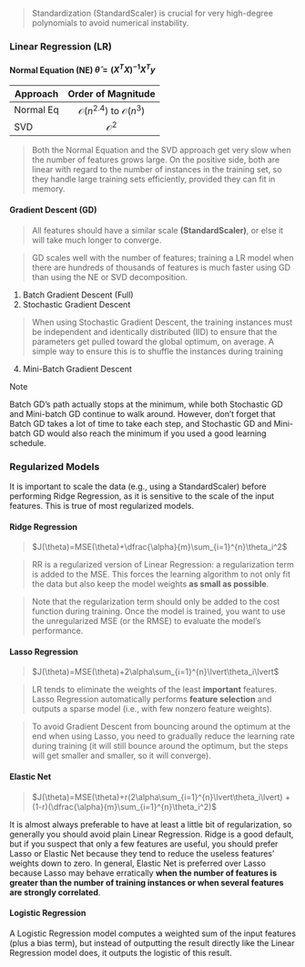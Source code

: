 > Standardization (StandardScaler) is crucial for very high-degree polynomials to avoid numerical instability.

### Linear Regression (LR)
#### Normal Equation (NE) $\hat\theta=(X^TX)^{-1}X^Ty$
Approach|Order of Magnitude
---|:---:
Normal Eq|$\mathcal{O}(n^{2.4})$ to $\mathcal{O}(n^{3})$ 
SVD|$\mathcal{O}^{2}$

>Both the Normal Equation and the SVD approach get very slow when the number of features grows large. On the positive side, both are linear with regard to the number of instances in the training set, so they handle large training
sets efficiently, provided they can fit in memory.

#### Gradient Descent (GD)
> All features should have a similar scale **(StandardScaler)**, or else it will take much longer to converge.

> GD scales well with the number of features; training a LR model when there are hundreds of thousands of features is much faster using GD than using the NE or SVD decomposition.

1. Batch Gradient Descent (Full)
2. Stochastic Gradient Descent
> When using Stochastic Gradient Descent, the training instances must be independent and identically distributed (IID) to ensure that the parameters get pulled toward the global optimum, on average. A simple way to ensure this is to shuffle the instances during training
4. Mini-Batch Gradient Descent
> [!NOTE]
> Batch GD’s path actually stops at the minimum, while both Stochastic GD and Mini-batch GD
continue to walk around. However, don’t forget that Batch GD takes a lot of time to take each step, and
Stochastic GD and Mini-batch GD would also reach the minimum if you used a good learning schedule.
### Regularized Models
It is important to scale the data (e.g., using a StandardScaler) before performing Ridge Regression, as it is sensitive to the scale of
the input features. This is true of most regularized models.

#### Ridge Regression
> $J(\theta)=MSE(\theta)+\dfrac{\alpha}{m}\sum_{i=1}^{n}\theta_i^2$

> RR is a regularized version of Linear Regression: a regularization term is added to the MSE. This forces the learning algorithm to not only fit
the data but also keep the model weights **as small as possible**.

> Note that the regularization term should only be added to the cost function during training. Once the model is trained, you want to use the unregularized MSE
(or the RMSE) to evaluate the model’s performance.

#### Lasso Regression
> $J(\theta)=MSE(\theta)+2\alpha\sum_{i=1}^{n}\lvert\theta_i\lvert$

>LR tends to eliminate the weights of the least **important** features. Lasso Regression automatically performs **feature selection** and outputs a sparse model (i.e., with few nonzero feature weights).

>To avoid Gradient Descent from bouncing around the optimum at the end when using Lasso, you need to gradually reduce the learning
rate during training (it will still bounce around the optimum, but the steps will get smaller and smaller, so it will converge).

#### Elastic Net

> $J(\theta)=MSE(\theta)+r(2\alpha\sum_{i=1}^{n}\lvert\theta_i\lvert) +(1-r)(\dfrac{\alpha}{m}\sum_{i=1}^{n}\theta_i^2)$

It is almost always preferable to have at least a little bit of regularization, so generally you should avoid
plain Linear Regression. Ridge is a good default, but if you suspect that only a few features are useful, you
should prefer Lasso or Elastic Net because they tend to reduce the useless features’ weights down to zero.
In general, Elastic Net is preferred over Lasso because Lasso may behave erratically **when the number of features is greater than the number of training instances or when several features are strongly correlated**.

#### Logistic Regression

A Logistic Regression model computes a weighted sum of the input features (plus a bias term), but instead of outputting the result directly
like the Linear Regression model does, it outputs the logistic of this result. 

